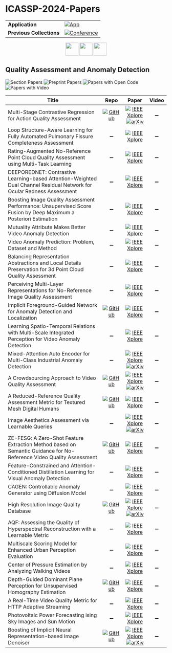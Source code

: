 # ICASSP-2024-Papers

<table>
    <tr>
        <td><strong>Application</strong></td>
        <td>
            <a href="https://huggingface.co/spaces/DmitryRyumin/NewEraAI-Papers" style="float:left;">
                <img src="https://img.shields.io/badge/🤗-NewEraAI--Papers-FFD21F.svg" alt="App" />
            </a>
        </td>
    </tr>
    <tr>
        <td><strong>Previous Collections</strong></td>
        <td>
            <a href="https://github.com/DmitryRyumin/ICASSP-2023-24-Papers/blob/main/README_2023.md">
                <img src="http://img.shields.io/badge/ICASSP-2023-0073AE.svg" alt="Conference">
            </a>
        </td>
    </tr>
</table>

<div align="center">
    <a href="https://github.com/DmitryRyumin/ICASSP-2023-24-Papers/blob/main/sections/2024/main/IFS-P2.md">
        <img src="https://cdn.jsdelivr.net/gh/DmitryRyumin/NewEraAI-Papers@main/images/left.svg" width="40" alt="" />
    </a>
    <a href="https://github.com/DmitryRyumin/ICASSP-2023-24-Papers/">
        <img src="https://cdn.jsdelivr.net/gh/DmitryRyumin/NewEraAI-Papers@main/images/home.svg" width="40" alt="" />
    </a>
    <a href="https://github.com/DmitryRyumin/ICASSP-2023-24-Papers/blob/main/sections/2024/main/SPTM-P3.md">
        <img src="https://cdn.jsdelivr.net/gh/DmitryRyumin/NewEraAI-Papers@main/images/right.svg" width="40" alt="" />
    </a>
</div>

## Quality Assessment and Anomaly Detection

![Section Papers](https://img.shields.io/badge/Section%20Papers-26-42BA16) ![Preprint Papers](https://img.shields.io/badge/Preprint%20Papers-6-b31b1b) ![Papers with Open Code](https://img.shields.io/badge/Papers%20with%20Open%20Code-8-1D7FBF) ![Papers with Video](https://img.shields.io/badge/Papers%20with%20Video-0-FF0000)

| **Title** | **Repo** | **Paper** | **Video** |
|-----------|:--------:|:---------:|:---------:|
| Multi-Stage Contrastive Regression for Action Quality Assessment | [![GitHub](https://img.shields.io/github/stars/Angel-1999/MCoRe?style=flat)](https://github.com/Angel-1999/MCoRe) | [![IEEE Xplore](https://img.shields.io/badge/IEEE-10447069-E4A42C.svg)](https://ieeexplore.ieee.org/document/10447069) <br /> [![arXiv](https://img.shields.io/badge/arXiv-2401.02841-b31b1b.svg)](https://arxiv.org/abs/2401.02841) | :heavy_minus_sign: |
| Loop Structure-Aware Learning for Fully Automated Pulmonary Fissure Completeness Assessment | :heavy_minus_sign: | [![IEEE Xplore](https://img.shields.io/badge/IEEE-10447114-E4A42C.svg)](https://ieeexplore.ieee.org/document/10447114) | :heavy_minus_sign: |
| Rating-Augmented No-Reference Point Cloud Quality Assessment using Multi-Task Learning | :heavy_minus_sign: | [![IEEE Xplore](https://img.shields.io/badge/IEEE-10448511-E4A42C.svg)](https://ieeexplore.ieee.org/document/10448511) | :heavy_minus_sign: |
| DEEPOREDNET: Contrastive Learning-based Attention-Weighted Dual Channel Residual Network for Ocular Redness Assessment | :heavy_minus_sign: | [![IEEE Xplore](https://img.shields.io/badge/IEEE-10447056-E4A42C.svg)](https://ieeexplore.ieee.org/document/10447056) | :heavy_minus_sign: |
| Boosting Image Quality Assessment Performance: Unsupervised Score Fusion by Deep Maximum a Posteriori Estimation | :heavy_minus_sign: | [![IEEE Xplore](https://img.shields.io/badge/IEEE-10447233-E4A42C.svg)](https://ieeexplore.ieee.org/document/10447233) | :heavy_minus_sign: |
| Mutuality Attribute Makes Better Video Anomaly Detection | :heavy_minus_sign: | [![IEEE Xplore](https://img.shields.io/badge/IEEE-10448319-E4A42C.svg)](https://ieeexplore.ieee.org/document/10448319) | :heavy_minus_sign: |
| Video Anomaly Prediction: Problem, Dataset and Method | :heavy_minus_sign: | [![IEEE Xplore](https://img.shields.io/badge/IEEE-10448187-E4A42C.svg)](https://ieeexplore.ieee.org/document/10448187) | :heavy_minus_sign: |
| Balancing Representation Abstractions and Local Details Preservation for 3d Point Cloud Quality Assessment | :heavy_minus_sign: | [![IEEE Xplore](https://img.shields.io/badge/IEEE-10448110-E4A42C.svg)](https://ieeexplore.ieee.org/document/10448110) | :heavy_minus_sign: |
| Perceiving Multi-Layer Representations for No-Reference Image Quality Assessment | :heavy_minus_sign: | [![IEEE Xplore](https://img.shields.io/badge/IEEE-10446552-E4A42C.svg)](https://ieeexplore.ieee.org/document/10446552) | :heavy_minus_sign: |
| Implicit Foreground-Guided Network for Anomaly Detection and Localization | [![GitHub](https://img.shields.io/github/stars/gloriacxl/IFgNet?style=flat)](https://github.com/gloriacxl/IFgNet) | [![IEEE Xplore](https://img.shields.io/badge/IEEE-10446952-E4A42C.svg)](https://ieeexplore.ieee.org/document/10446952) | :heavy_minus_sign: |
| Learning Spatio-Temporal Relations with Multi-Scale Integrated Perception for Video Anomaly Detection | :heavy_minus_sign: | [![IEEE Xplore](https://img.shields.io/badge/IEEE-10447603-E4A42C.svg)](https://ieeexplore.ieee.org/document/10447603) | :heavy_minus_sign: |
| Mixed-Attention Auto Encoder for Multi-Class Industrial Anomaly Detection | :heavy_minus_sign: | [![IEEE Xplore](https://img.shields.io/badge/IEEE-10446794-E4A42C.svg)](https://ieeexplore.ieee.org/document/10446794) <br /> [![arXiv](https://img.shields.io/badge/arXiv-2309.12700-b31b1b.svg)](https://arxiv.org/abs/2309.12700) | :heavy_minus_sign: |
| A Crowdsourcing Approach to Video Quality Assessment | [![GitHub](https://img.shields.io/github/stars/microsoft/P.910?style=flat)](https://github.com/microsoft/P.910) | [![IEEE Xplore](https://img.shields.io/badge/IEEE-10446509-E4A42C.svg)](https://ieeexplore.ieee.org/document/10446509) <br /> [![arXiv](https://img.shields.io/badge/arXiv-2204.06784-b31b1b.svg)](https://arxiv.org/abs/2204.06784) | :heavy_minus_sign: |
| A Reduced-Reference Quality Assessment Metric for Textured Mesh Digital Humans | [![GitHub](https://img.shields.io/github/stars/zzc-1998/RR-DHQA?style=flat)](https://github.com/zzc-1998/RR-DHQA) | [![IEEE Xplore](https://img.shields.io/badge/IEEE-10447636-E4A42C.svg)](https://ieeexplore.ieee.org/document/10447636) | :heavy_minus_sign: |
| Image Aesthetics Assessment via Learnable Queries | :heavy_minus_sign: | [![IEEE Xplore](https://img.shields.io/badge/IEEE-10446282-E4A42C.svg)](https://ieeexplore.ieee.org/document/10446282) <br /> [![arXiv](https://img.shields.io/badge/arXiv-2309.02861-b31b1b.svg)](https://arxiv.org/abs/2309.02861) | :heavy_minus_sign: |
| ZE-FESG: A Zero-Shot Feature Extraction Method based on Semantic Guidance for No-Reference Video Quality Assessment | [![GitHub](https://img.shields.io/github/stars/xiao-mi-d/ZE-FESG?style=flat)](https://github.com/xiao-mi-d/ZE-FESG) | [![IEEE Xplore](https://img.shields.io/badge/IEEE-10448422-E4A42C.svg)](https://ieeexplore.ieee.org/document/10448422) | :heavy_minus_sign: |
| Feature-Constrained and Attention-Conditioned Distillation Learning for Visual Anomaly Detection | :heavy_minus_sign: | [![IEEE Xplore](https://img.shields.io/badge/IEEE-10448432-E4A42C.svg)](https://ieeexplore.ieee.org/document/10448432) | :heavy_minus_sign: |
| CAGEN: Controllable Anomaly Generator using Diffusion Model | :heavy_minus_sign: | [![IEEE Xplore](https://img.shields.io/badge/IEEE-10447663-E4A42C.svg)](https://ieeexplore.ieee.org/document/10447663) | :heavy_minus_sign: |
| High Resolution Image Quality Database | [![GitHub](https://img.shields.io/github/stars/jarikorhonen/hriq?style=flat)](https://github.com/jarikorhonen/hriq) | [![IEEE Xplore](https://img.shields.io/badge/IEEE-10446520-E4A42C.svg)](https://ieeexplore.ieee.org/document/10446520) <br /> [![arXiv](https://img.shields.io/badge/arXiv-2401.16087-b31b1b.svg)](https://arxiv.org/abs/2401.16087) | :heavy_minus_sign: |
| AQF: Assessing the Quality of Hyperspectral Reconstruction with a Learnable Metric | :heavy_minus_sign: | [![IEEE Xplore](https://img.shields.io/badge/IEEE-10446925-E4A42C.svg)](https://ieeexplore.ieee.org/document/10446925) | :heavy_minus_sign: |
| Multiscale Scoring Model for Enhanced Urban Perception Evaluation | :heavy_minus_sign: | [![IEEE Xplore](https://img.shields.io/badge/IEEE-10447909-E4A42C.svg)](https://ieeexplore.ieee.org/document/10447909) | :heavy_minus_sign: |
| Center of Pressure Estimation by Analyzing Walking Videos | :heavy_minus_sign: | [![IEEE Xplore](https://img.shields.io/badge/IEEE-10447136-E4A42C.svg)](https://ieeexplore.ieee.org/document/10447136) | :heavy_minus_sign: |
| Depth-Guided Dominant Plane Perception for Unsupervised Homography Estimation | [![GitHub](https://img.shields.io/github/stars/Fengxixiaom/HDDP?style=flat)](https://github.com/Fengxixiaom/HDDP) | [![IEEE Xplore](https://img.shields.io/badge/IEEE-10446158-E4A42C.svg)](https://ieeexplore.ieee.org/document/10446158) | :heavy_minus_sign: |
| A Real-Time Video Quality Metric for HTTP Adaptive Streaming | :heavy_minus_sign: | [![IEEE Xplore](https://img.shields.io/badge/IEEE-10446839-E4A42C.svg)](https://ieeexplore.ieee.org/document/10446839) | :heavy_minus_sign: |
| Photovoltaic Power Forecasting ising Sky Images and Sun Motion | :heavy_minus_sign: | [![IEEE Xplore](https://img.shields.io/badge/IEEE-10448183-E4A42C.svg)](https://ieeexplore.ieee.org/document/10448183) | :heavy_minus_sign: |
| Boosting of Implicit Neural Representation-based Image Denoiser | [![GitHub](https://img.shields.io/github/stars/TIDESlab/ITS?style=flat)](https://github.com/TIDESlab/ITS) | [![IEEE Xplore](https://img.shields.io/badge/IEEE-10447327-E4A42C.svg)](https://ieeexplore.ieee.org/document/10447327) <br /> [![arXiv](https://img.shields.io/badge/arXiv-2401.01548-b31b1b.svg)](https://arxiv.org/abs/2401.01548) | :heavy_minus_sign: |
